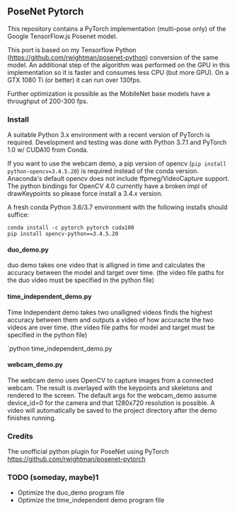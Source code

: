 ## PoseNet Pytorch

This repository contains a PyTorch implementation (multi-pose only) of the Google TensorFlow.js Posenet model.

This port is based on my Tensorflow Python (https://github.com/rwightman/posenet-python) conversion of the same model. An additional step of the algorithm was performed on the GPU in this implementation so it is faster and consumes less CPU (but more GPU). On a GTX 1080 Ti (or better) it can run over 130fps.

Further optimization is possible as the MobileNet base models have a throughput of 200-300 fps.

### Install

A suitable Python 3.x environment with a recent version of PyTorch is required. Development and testing was done with Python 3.7.1 and PyTorch 1.0 w/ CUDA10 from Conda.

If you want to use the webcam demo, a pip version of opencv (`pip install python-opencv=3.4.5.20`) is required instead of the conda version. Anaconda's default opencv does not include ffpmeg/VideoCapture support. The python bindings for OpenCV 4.0 currently have a broken impl of drawKeypoints so please force install a 3.4.x version.

A fresh conda Python 3.6/3.7 environment with the following installs should suffice: 
```
conda install -c pytorch pytorch cuda100
pip install opencv-python==3.4.5.20
```

#### duo_demo.py 
duo demo takes one video that is alligned in time and calculates the accuracy between the model and target over time. (the video file paths for the duo video must be specified in the python file)


#### time_independent_demo.py 

Time Independent demo takes two unalligned videos finds the highest accuracy between them and outputs a video of how accuracte the two videos are over time. (the video file paths for model and target must be specified in the python file)

`python time_independent_demo.py 



#### webcam_demo.py

The webcam demo uses OpenCV to capture images from a connected webcam. The result is overlayed with the keypoints and skeletons and rendered to the screen. The default args for the webcam_demo assume device_id=0 for the camera and that 1280x720 resolution is possible. A video will automatically be saved to the project directory after the demo finishes running.


### Credits

The unofficial python plugin for PoseNet using PyTorch 
https://github.com/rwightman/posenet-pytorch

### TODO (someday, maybe)1
* Optimize the duo_demo program file
* Optimize the time_independent demo program file

